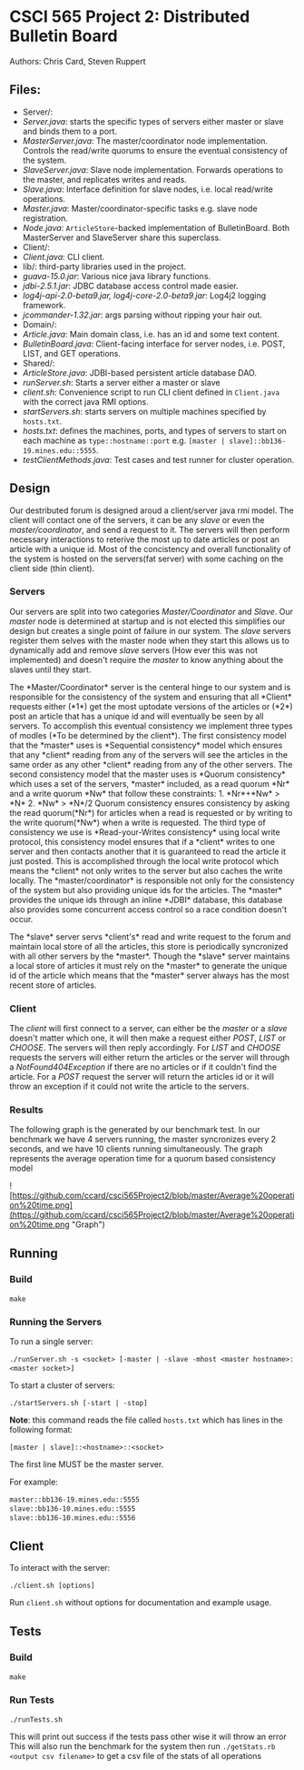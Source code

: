 # CSCI 565 Project 2: Distributed Bulletin Board

Authors: Chris Card, Steven Ruppert

## Files:

- Server/:
 - *Server.java*: starts the specific types of servers either master or slave
    and binds them to a port.
 - *MasterServer.java*: The master/coordinator node implementation. Controls the read/write
   quorums to ensure the eventual consistency of the system.
 - *SlaveServer.java*: Slave node implementation. Forwards operations to the master, and
   replicates writes and reads.
 - *Slave.java*: Interface definition for slave nodes, i.e. local read/write operations.
 - *Master.java*: Master/coordinator-specific tasks e.g. slave node registration.
 - *Node.java*: `ArticleStore`-backed implementation of BulletinBoard. Both MasterServer and
    SlaveServer share this superclass.
- Client/:
 - *Client.java*: CLI client.
- lib/: third-party libraries used in the project.
 - *guava-15.0.jar*: Various nice java library functions.
 - *jdbi-2.5.1.jar*: JDBC database access control made easier.
 - *log4j-api-2.0-beta9.jar, log4j-core-2.0-beta9.jar*: Log4j2 logging framework.
 - *jcommander-1.32.jar*: args parsing without ripping your hair out.
- Domain/:
 - *Article.java*: Main domain class, i.e. has an id and some text content.
 - *BulletinBoard.java*: Client-facing interface for server nodes, i.e. POST, LIST, and GET
   operations.
- Shared/:
 - *ArticleStore.java*: JDBI-based persistent article database DAO.
- *runServer.sh*: Starts a server either a master or slave
- *client.sh*: Convenience script to run CLI client defined in `Client.java` with the
  correct java RMI options.
- *startServers.sh*: starts servers on multiple machines specified by `hosts.txt`.
- *hosts.txt*: defines the machines, ports, and types of servers to start on each machine
   as `type::hostname::port` e.g. `[master | slave]::bb136-19.mines.edu::5555`.
- *testClientMethods.java*: Test cases and test runner for cluster operation.

## Design

 Our destributed forum is designed aroud a client/server java rmi model. The client will contact one of the 
servers, it can be any *slave* or even the *master/coordinator*, and send a request to it.  The servers will then
perform necessary interactions to reterive the most up to date articles or post an article with a unique id.
Most of the concistency and overall functionality of the system is hosted on the servers(fat server) with some caching on
the client side (thin client).

### Servers

  Our servers are split into two categories *Master/Coordinator* and *Slave*.  Our *master* node is determined at startup and is
not elected this simplifies our design but creates a single point of failure in our system. The *slave* servers register them
selves with the master node when they start this allows us to dynamically add and remove *slave* servers (How ever this was not
implemented) and doesn't require the *master* to know anything about the slaves until they start.
   <p>The *Master/Coordinator* server is the centeral hinge to our system and is responsible for the consistency of the system and ensuring
that all *Client* requests either (*1*) get the most uptodate versions of the articles or (*2*) post an article that has a unique id and will
eventually be seen by all servers. To accomplish this eventual consistency we implement three types of modles (*To be determined by the client*).
The first consistency model that the *master* uses is *Sequential consistency* model which ensures that any *client* reading from any of the
servers will see the articles in the same order as any other *client* reading from any of the other servers. The second consistency model that
the master uses is *Quorum consistency* which uses a set of the servers, *master* included, as a read quorum *Nr* and a write quorum *Nw* that follow
these constraints:
1. *Nr*+*Nw* > *N*
2. *Nw* > *N*/2
Quorum consistency ensures consistency by asking the read quorum(*Nr*) for articles when a read is requested or by writing to the 
write quorum(*Nw*) when a write is requested. The third type of consistency we use is *Read-your-Writes consistency* using local write protocol, 
this consistency model ensures that if a *client* writes to one server and then contacts another that it is guaranteed to read the article it just
posted. This is accomplished through the local write protocol which means the *client* not only writes to the server but also caches the write locally. 
The *master/coordinator* is responsible not only for the consistency of the system but also providing unique ids for the articles. The *master* provides 
the unique ids through an inline *JDBI* database, this database also provides some concurrent access control so a race condition doesn't occur.</p>
 The *slave* server servs *client's* read and write request to the forum and maintain local store of all the articles, this store is periodically 
syncronized with all other servers by the *master*. Though the *slave* server maintains a local store of articles it must rely on the *master* to generate 
the unique id of the article which means that the *master* server always has the most recent store of articles.

### Client

  The *client* will first connect to a server, can either be the *master* or a *slave* doesn't matter which one, it will then make a request either *POST*, *LIST* or *CHOOSE*. 
The servers will then reply accordingly. For *LIST* and *CHOOSE* requests the servers will either return the articles or the server will through a *NotFound404Exception* if there 
are no articles or if it couldn't find the article. For a *POST* request the server will return the articles id or it will throw an exception if it could not write the 
article to the servers.

### Results

  The following graph is the generated by our benchmark test.  In our benchmark we have 4 servers running, the master syncronizes every 2 seconds, and we have 10 clients running 
simultaneously. The graph represents the average operation time for a quorum based consistency model

![https://github.com/ccard/csci565Project2/blob/master/Average%20operation%20time.png](https://github.com/ccard/csci565Project2/blob/master/Average%20operation%20time.png "Graph")



## Running

### Build

    make

### Running the Servers

To run a single server:

    ./runServer.sh -s <socket> [-master | -slave -mhost <master hostname>:<master socket>]

To start a cluster of servers:

    ./startServers.sh [-start | -stop]

**Note**: this command reads the file called `hosts.txt` which has
lines in the following format:

    [master | slave]::<hostname>::<socket>

The first line MUST be the master server.

For example:

```
master::bb136-19.mines.edu::5555
slave::bb136-10.mines.edu::5555
slave::bb136-10.mines.edu::5556
```

## Client

To interact with the server:

    ./client.sh [options]

Run `client.sh` without options for documentation and example usage.

## Tests

### Build

    make

### Run Tests

    ./runTests.sh

This will print out success if the tests pass other wise it will throw an error
This will also run the benchmark for the system then run `./getStats.rb <output csv filename>`
to get a csv file of the stats of all operations

